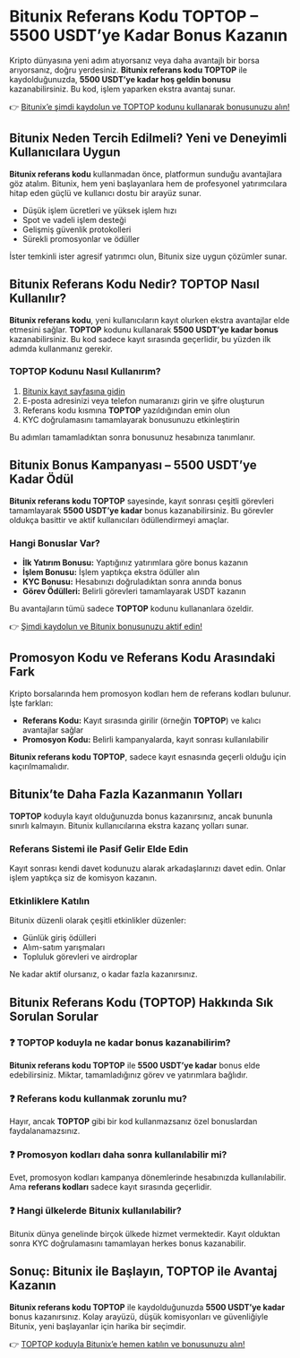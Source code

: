 <h1>Bitunix Referans Kodu TOPTOP – 5500 USDT’ye Kadar Bonus Kazanın</h1>
<p>Kripto dünyasına yeni adım atıyorsanız veya daha avantajlı bir borsa arıyorsanız, doğru yerdesiniz. <strong>Bitunix referans kodu TOPTOP</strong> ile kaydolduğunuzda, <strong>5500 USDT’ye kadar hoş geldin bonusu</strong> kazanabilirsiniz. Bu kod, işlem yaparken ekstra avantaj sunar.</p>
<p>👉 <a href="https://www.bitunix.com/register?vipCode=TOPTOP" target="_blank">Bitunix’e şimdi kaydolun ve TOPTOP kodunu kullanarak bonusunuzu alın!</a></p>

<h2>Bitunix Neden Tercih Edilmeli? Yeni ve Deneyimli Kullanıcılara Uygun</h2>
<p><strong>Bitunix referans kodu</strong> kullanmadan önce, platformun sunduğu avantajlara göz atalım. Bitunix, hem yeni başlayanlara hem de profesyonel yatırımcılara hitap eden güçlü ve kullanıcı dostu bir arayüz sunar.</p>
<ul>
<li>Düşük işlem ücretleri ve yüksek işlem hızı</li>
<li>Spot ve vadeli işlem desteği</li>
<li>Gelişmiş güvenlik protokolleri</li>
<li>Sürekli promosyonlar ve ödüller</li>
</ul>
<p>İster temkinli ister agresif yatırımcı olun, Bitunix size uygun çözümler sunar.</p>

<h2>Bitunix Referans Kodu Nedir? TOPTOP Nasıl Kullanılır?</h2>
<p><strong>Bitunix referans kodu</strong>, yeni kullanıcıların kayıt olurken ekstra avantajlar elde etmesini sağlar. <strong>TOPTOP</strong> kodunu kullanarak <strong>5500 USDT’ye kadar bonus</strong> kazanabilirsiniz. Bu kod sadece kayıt sırasında geçerlidir, bu yüzden ilk adımda kullanmanız gerekir.</p>

<h3>TOPTOP Kodunu Nasıl Kullanırım?</h3>
<ol>
<li><a href="https://www.bitunix.com/register?vipCode=TOPTOP" target="_blank">Bitunix kayıt sayfasına gidin</a></li>
<li>E-posta adresinizi veya telefon numaranızı girin ve şifre oluşturun</li>
<li>Referans kodu kısmına <strong>TOPTOP</strong> yazıldığından emin olun</li>
<li>KYC doğrulamasını tamamlayarak bonusunuzu etkinleştirin</li>
</ol>
<p>Bu adımları tamamladıktan sonra bonusunuz hesabınıza tanımlanır.</p>

<h2>Bitunix Bonus Kampanyası – 5500 USDT’ye Kadar Ödül</h2>
<p><strong>Bitunix referans kodu TOPTOP</strong> sayesinde, kayıt sonrası çeşitli görevleri tamamlayarak <strong>5500 USDT’ye kadar</strong> bonus kazanabilirsiniz. Bu görevler oldukça basittir ve aktif kullanıcıları ödüllendirmeyi amaçlar.</p>

<h3>Hangi Bonuslar Var?</h3>
<ul>
<li><strong>İlk Yatırım Bonusu:</strong> Yaptığınız yatırımlara göre bonus kazanın</li>
<li><strong>İşlem Bonusu:</strong> İşlem yaptıkça ekstra ödüller alın</li>
<li><strong>KYC Bonusu:</strong> Hesabınızı doğruladıktan sonra anında bonus</li>
<li><strong>Görev Ödülleri:</strong> Belirli görevleri tamamlayarak USDT kazanın</li>
</ul>
<p>Bu avantajların tümü sadece <strong>TOPTOP</strong> kodunu kullananlara özeldir.</p>
<p>👉 <a href="https://www.bitunix.com/register?vipCode=TOPTOP" target="_blank">Şimdi kaydolun ve Bitunix bonusunuzu aktif edin!</a></p>

<h2>Promosyon Kodu ve Referans Kodu Arasındaki Fark</h2>
<p>Kripto borsalarında hem promosyon kodları hem de referans kodları bulunur. İşte farkları:</p>
<ul>
<li><strong>Referans Kodu:</strong> Kayıt sırasında girilir (örneğin <strong>TOPTOP</strong>) ve kalıcı avantajlar sağlar</li>
<li><strong>Promosyon Kodu:</strong> Belirli kampanyalarda, kayıt sonrası kullanılabilir</li>
</ul>
<p><strong>Bitunix referans kodu TOPTOP</strong>, sadece kayıt esnasında geçerli olduğu için kaçırılmamalıdır.</p>

<h2>Bitunix’te Daha Fazla Kazanmanın Yolları</h2>
<p><strong>TOPTOP</strong> koduyla kayıt olduğunuzda bonus kazanırsınız, ancak bununla sınırlı kalmayın. Bitunix kullanıcılarına ekstra kazanç yolları sunar.</p>

<h3>Referans Sistemi ile Pasif Gelir Elde Edin</h3>
<p>Kayıt sonrası kendi davet kodunuzu alarak arkadaşlarınızı davet edin. Onlar işlem yaptıkça siz de komisyon kazanın.</p>

<h3>Etkinliklere Katılın</h3>
<p>Bitunix düzenli olarak çeşitli etkinlikler düzenler:</p>
<ul>
<li>Günlük giriş ödülleri</li>
<li>Alım-satım yarışmaları</li>
<li>Topluluk görevleri ve airdroplar</li>
</ul>
<p>Ne kadar aktif olursanız, o kadar fazla kazanırsınız.</p>

<h2>Bitunix Referans Kodu (TOPTOP) Hakkında Sık Sorulan Sorular</h2>

<h3>❓ TOPTOP koduyla ne kadar bonus kazanabilirim?</h3>
<p><strong>Bitunix referans kodu TOPTOP</strong> ile <strong>5500 USDT’ye kadar</strong> bonus elde edebilirsiniz. Miktar, tamamladığınız görev ve yatırımlara bağlıdır.</p>

<h3>❓ Referans kodu kullanmak zorunlu mu?</h3>
<p>Hayır, ancak <strong>TOPTOP</strong> gibi bir kod kullanmazsanız özel bonuslardan faydalanamazsınız.</p>

<h3>❓ Promosyon kodları daha sonra kullanılabilir mi?</h3>
<p>Evet, promosyon kodları kampanya dönemlerinde hesabınızda kullanılabilir. Ama <strong>referans kodları</strong> sadece kayıt sırasında geçerlidir.</p>

<h3>❓ Hangi ülkelerde Bitunix kullanılabilir?</h3>
<p>Bitunix dünya genelinde birçok ülkede hizmet vermektedir. Kayıt olduktan sonra KYC doğrulamasını tamamlayan herkes bonus kazanabilir.</p>

<h2>Sonuç: Bitunix ile Başlayın, TOPTOP ile Avantaj Kazanın</h2>
<p><strong>Bitunix referans kodu TOPTOP</strong> ile kaydolduğunuzda <strong>5500 USDT’ye kadar</strong> bonus kazanırsınız. Kolay arayüzü, düşük komisyonları ve güvenliğiyle Bitunix, yeni başlayanlar için harika bir seçimdir.</p>
<p>👉 <a href="https://www.bitunix.com/register?vipCode=TOPTOP" target="_blank">TOPTOP koduyla Bitunix’e hemen katılın ve bonusunuzu alın!</a></p>

</body>
</html>
